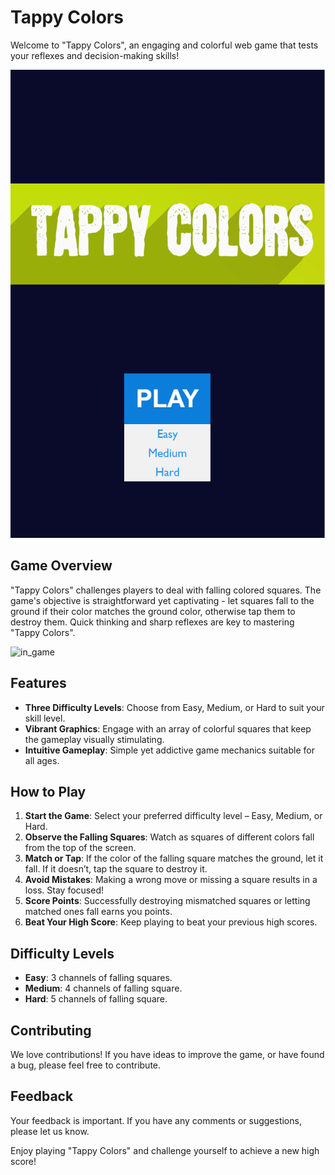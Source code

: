 # Tappy Colors

Welcome to "Tappy Colors", an engaging and colorful web game that tests your reflexes and decision-making skills!

![menu](menu.png "menu")

## Game Overview

"Tappy Colors" challenges players to deal with falling colored squares. The game's objective is straightforward yet captivating - let squares fall to the ground if their color matches the ground color, otherwise tap them to destroy them. Quick thinking and sharp reflexes are key to mastering "Tappy Colors".

![in_game]()

## Features

- **Three Difficulty Levels**: Choose from Easy, Medium, or Hard to suit your skill level.
- **Vibrant Graphics**: Engage with an array of colorful squares that keep the gameplay visually stimulating.
- **Intuitive Gameplay**: Simple yet addictive game mechanics suitable for all ages.

## How to Play

1. **Start the Game**: Select your preferred difficulty level – Easy, Medium, or Hard.
2. **Observe the Falling Squares**: Watch as squares of different colors fall from the top of the screen.
3. **Match or Tap**: If the color of the falling square matches the ground, let it fall. If it doesn’t, tap the square to destroy it.
4. **Avoid Mistakes**: Making a wrong move or missing a square results in a loss. Stay focused!
5. **Score Points**: Successfully destroying mismatched squares or letting matched ones fall earns you points.
6. **Beat Your High Score**: Keep playing to beat your previous high scores.

## Difficulty Levels

- **Easy**: 3 channels of falling squares.
- **Medium**: 4 channels of falling square.
- **Hard**: 5 channels of falling square.

## Contributing

We love contributions! If you have ideas to improve the game, or have found a bug, please feel free to contribute.

## Feedback

Your feedback is important. If you have any comments or suggestions, please let us know.

Enjoy playing "Tappy Colors" and challenge yourself to achieve a new high score!
